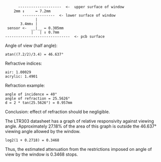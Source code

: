 ```
      --------------------  <-  upper surface of window
    2mm ↕     ↔ 7.2mm
        ---------------  <- lower surface of window
              |
       3.4mm↕ |  
 sensor <-  __|__ ↔ 0.305mm
            |   | ↕ 0.7mm
------------------------------  <- pcb surface
```

Angle of view (half angle):

```
atan((7.2/2)/3.4) = 46.637°
```

Refractive indices:

```
air: 1.00029
acrylic: 1.4901
```

Refraction example:

```
angle of incidence = 40°
angle of refraction = 25.5626°
d = 2 * tan(25.5626°) = 0.957mm
```

Conclusion: effect of refraction should be negligible.

The LTR303 datasheet has a graph of relative responsivity against viewing angle.
Approximately 27.18% of the area of this graph is outside the 46.637° viewing
angle allowed by the window.

```
log2(1 + 0.2718) = 0.3468
```

Thus, the estimated attenuation from the restrictions imposed on angle of
view by the window is 0.3468 stops.